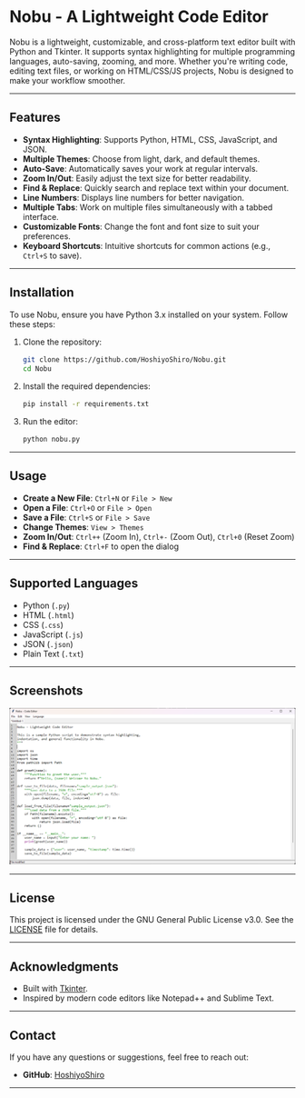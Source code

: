 # Nobu - A Lightweight Code Editor

Nobu is a lightweight, customizable, and cross-platform text editor built with Python and Tkinter. It supports syntax highlighting for multiple programming languages, auto-saving, zooming, and more. Whether you're writing code, editing text files, or working on HTML/CSS/JS projects, Nobu is designed to make your workflow smoother.

---

## Features

- **Syntax Highlighting**: Supports Python, HTML, CSS, JavaScript, and JSON.
- **Multiple Themes**: Choose from light, dark, and default themes.
- **Auto-Save**: Automatically saves your work at regular intervals.
- **Zoom In/Out**: Easily adjust the text size for better readability.
- **Find & Replace**: Quickly search and replace text within your document.
- **Line Numbers**: Displays line numbers for better navigation.
- **Multiple Tabs**: Work on multiple files simultaneously with a tabbed interface.
- **Customizable Fonts**: Change the font and font size to suit your preferences.
- **Keyboard Shortcuts**: Intuitive shortcuts for common actions (e.g., `Ctrl+S` to save).

---

## Installation

To use Nobu, ensure you have Python 3.x installed on your system. Follow these steps:

1. Clone the repository:
   ```bash
   git clone https://github.com/HoshiyoShiro/Nobu.git
   cd Nobu
   ```

2. Install the required dependencies:
   ```bash
   pip install -r requirements.txt
   ```

3. Run the editor:
   ```bash
   python nobu.py
   ```

---

## Usage

- **Create a New File**: `Ctrl+N` or `File > New`
- **Open a File**: `Ctrl+O` or `File > Open`
- **Save a File**: `Ctrl+S` or `File > Save`
- **Change Themes**: `View > Themes`
- **Zoom In/Out**: `Ctrl++` (Zoom In), `Ctrl+-` (Zoom Out), `Ctrl+0` (Reset Zoom)
- **Find & Replace**: `Ctrl+F` to open the dialog

---

## Supported Languages

- Python (`.py`)
- HTML (`.html`)
- CSS (`.css`)
- JavaScript (`.js`)
- JSON (`.json`)
- Plain Text (`.txt`)

---

## Screenshots

![Nobu Screenshot](screenshot.png)  <!-- Add a screenshot of the editor -->

---

## License

This project is licensed under the GNU General Public License v3.0. See the [LICENSE](LICENSE) file for details.

---

## Acknowledgments

- Built with [Tkinter](https://docs.python.org/3/library/tkinter.html).
- Inspired by modern code editors like Notepad++ and Sublime Text.

---

## Contact

If you have any questions or suggestions, feel free to reach out:

- **GitHub**: [HoshiyoShiro](https://github.com/HoshiyoShiro)

---
